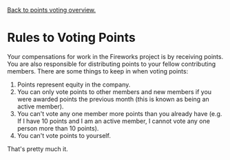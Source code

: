 [Back to points voting overview.](overview)

Rules to Voting Points
======================

Your compensations for work in the Fireworks project is by receiving points.
You are also responsible for distributing points to your fellow contributing
members. There are some things to keep in when voting points:


1. Points represent equity in the company. 
2. You can only vote points to other members and new members if you were
   awarded points the previous month (this is known as being an active member). 
3. You can't vote any one member more points than you already have (e.g. If I
   have 10 points and I am an active member, I cannot vote any one person more
   than 10 points).
4. You can't vote points to yourself.

That's pretty much it.

